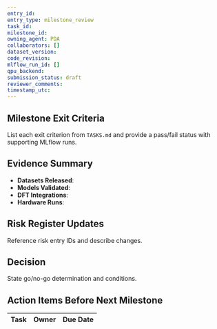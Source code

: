 ```yaml
---
entry_id: 
entry_type: milestone_review
task_id: 
milestone_id: 
owning_agent: PDA
collaborators: []
dataset_version: 
code_revision: 
mlflow_run_id: []
qpu_backend: 
submission_status: draft
reviewer_comments: 
timestamp_utc: 
---
```


## Milestone Exit Criteria
List each exit criterion from `TASKS.md` and provide a pass/fail status with supporting MLflow runs.

## Evidence Summary
- **Datasets Released**:
- **Models Validated**:
- **DFT Integrations**:
- **Hardware Runs**:

## Risk Register Updates
Reference risk entry IDs and describe changes.

## Decision
State go/no-go determination and conditions.

## Action Items Before Next Milestone
| Task | Owner | Due Date |
| --- | --- | --- |

